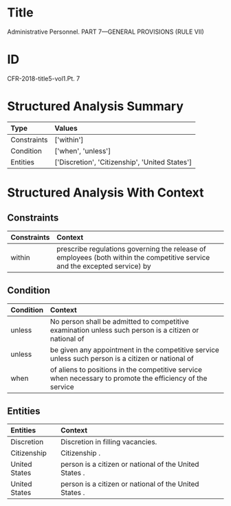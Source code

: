# Title

 Administrative Personnel. PART 7—GENERAL PROVISIONS (RULE VII)


# ID

 CFR-2018-title5-vol1.Pt. 7


# Structured Analysis Summary

| Type        | Values                                         |
|:------------|:-----------------------------------------------|
| Constraints | ['within']                                     |
| Condition   | ['when', 'unless']                             |
| Entities    | ['Discretion', 'Citizenship', 'United States'] |


# Structured Analysis With Context

 


## Constraints

| Constraints   | Context                                                                                                                    |
|:--------------|:---------------------------------------------------------------------------------------------------------------------------|
| within        | prescribe regulations governing the release of employees (both within the competitive service and the excepted service) by |


## Condition

| Condition   | Context                                                                                                   |
|:------------|:----------------------------------------------------------------------------------------------------------|
| unless      | No person shall be admitted to competitive examination unless such person is a citizen or national of     |
| unless      | be given any appointment in the competitive service unless such person is a citizen or national of        |
| when        | of aliens to positions in the competitive service when necessary to promote the efficiency of the service |


## Entities

| Entities      | Context                                                |
|:--------------|:-------------------------------------------------------|
| Discretion    | Discretion  in filling vacancies.                      |
| Citizenship   | Citizenship .                                          |
| United States | person is a citizen or national of the United States . |
| United States | person is a citizen or national of the United States . |


